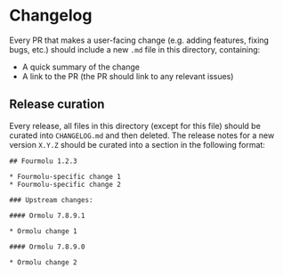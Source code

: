 # Changelog

Every PR that makes a user-facing change (e.g. adding features, fixing bugs, etc.) should include a new `.md` file in this directory, containing:

* A quick summary of the change
* A link to the PR (the PR should link to any relevant issues)

## Release curation

Every release, all files in this directory (except for this file) should be curated into `CHANGELOG.md` and then deleted. The release notes for a new version `X.Y.Z` should be curated into a section in the following format:

```
## Fourmolu 1.2.3

* Fourmolu-specific change 1
* Fourmolu-specific change 2

### Upstream changes:

#### Ormolu 7.8.9.1

* Ormolu change 1

#### Ormolu 7.8.9.0

* Ormolu change 2
```
